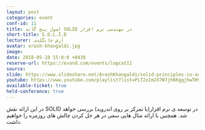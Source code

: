 ```yaml
---
layout: post
categories: event
conf-id: 11
title: اصول پنج گانه SOLID در مهندسی نرم افزار
short-title: S.O.L.I.D
lecturer: آرش خانگلدی
avatar: arash-khangaldi.jpg
image:
date: 2018-05-10 15:0:0 +0430
reserve-url: https://evand.com/events/logcat11
source:
slide: https://www.slideshare.net/ArashKhangaldi/solid-principles-in-action
youtube: https://www.youtube.com/playlist?list=PLT2xIm2X7W7jh6KggjhwTH9s_8XIlSdOs
available-ticket: true
held-conferance: true
---
```

در این ارائه نقش SOLID در توسعه ی نرم افزار(با تمرکز بر روی اندروید) بررسی خواهد شد. همچنین با ارائه مثال هایی سعی در هر حل کردن چالش های روزمره را خواهیم داشت.